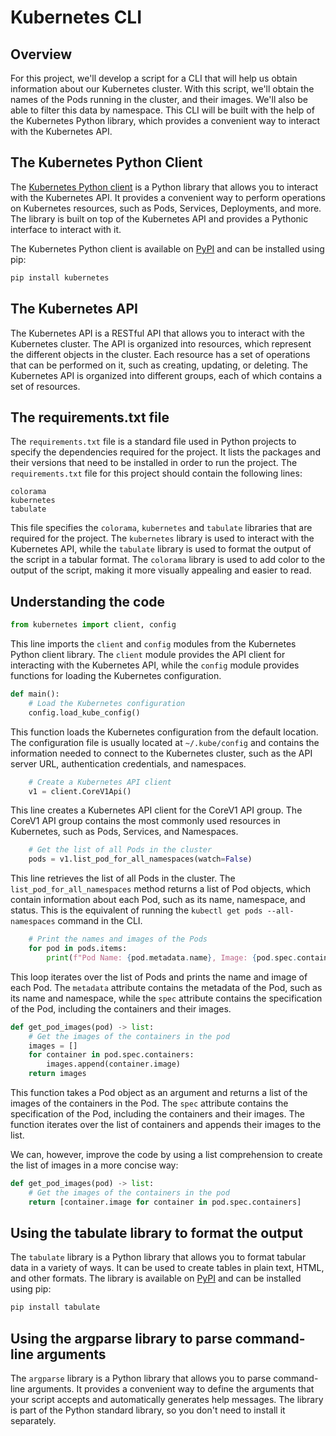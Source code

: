 # Kubernetes CLI

## Overview

For this project, we'll develop a script for a CLI that will help us obtain information about our Kubernetes cluster. With this script, we'll obtain the names of the Pods running in the cluster, and their images. We'll also be able to filter this data by namespace. This CLI will be built with the help of the Kubernetes Python library, which provides a convenient way to interact with the Kubernetes API.

## The Kubernetes Python Client

The [Kubernetes Python client](https://github.com/kubernetes-client/python) is a Python library that allows you to interact with the Kubernetes API. It provides a convenient way to perform operations on Kubernetes resources, such as Pods, Services, Deployments, and more. The library is built on top of the Kubernetes API and provides a Pythonic interface to interact with it.

The Kubernetes Python client is available on [PyPI](https://pypi.org/project/kubernetes/) and can be installed using pip:

```bash
pip install kubernetes
```

## The Kubernetes API

The Kubernetes API is a RESTful API that allows you to interact with the Kubernetes cluster. The API is organized into resources, which represent the different objects in the cluster. Each resource has a set of operations that can be performed on it, such as creating, updating, or deleting.
The Kubernetes API is organized into different groups, each of which contains a set of resources.

## The requirements.txt file

The `requirements.txt` file is a standard file used in Python projects to specify the dependencies required for the project. It lists the packages and their versions that need to be installed in order to run the project. The `requirements.txt` file for this project should contain the following lines:

```
colorama
kubernetes
tabulate
```

This file specifies the `colorama`, `kubernetes` and `tabulate` libraries that are required for the project. The `kubernetes` library is used to interact with the Kubernetes API, while the `tabulate` library is used to format the output of the script in a tabular format. The `colorama` library is used to add color to the output of the script, making it more visually appealing and easier to read.

## Understanding the code

```python
from kubernetes import client, config
```

This line imports the `client` and `config` modules from the Kubernetes Python client library. The `client` module provides the API client for interacting with the Kubernetes API, while the `config` module provides functions for loading the Kubernetes configuration.

```python
def main():
    # Load the Kubernetes configuration
    config.load_kube_config()
```

This function loads the Kubernetes configuration from the default location. The configuration file is usually located at `~/.kube/config` and contains the information needed to connect to the Kubernetes cluster, such as the API server URL, authentication credentials, and namespaces.

```python
    # Create a Kubernetes API client
    v1 = client.CoreV1Api()
```

This line creates a Kubernetes API client for the CoreV1 API group. The CoreV1 API group contains the most commonly used resources in Kubernetes, such as Pods, Services, and Namespaces.

```python
    # Get the list of all Pods in the cluster
    pods = v1.list_pod_for_all_namespaces(watch=False)
```

This line retrieves the list of all Pods in the cluster. The `list_pod_for_all_namespaces` method returns a list of Pod objects, which contain information about each Pod, such as its name, namespace, and status. This is the equivalent of running the `kubectl get pods --all-namespaces` command in the CLI.

```python
    # Print the names and images of the Pods
    for pod in pods.items:
        print(f"Pod Name: {pod.metadata.name}, Image: {pod.spec.containers[0].image}")
```

This loop iterates over the list of Pods and prints the name and image of each Pod. The `metadata` attribute contains the metadata of the Pod, such as its name and namespace, while the `spec` attribute contains the specification of the Pod, including the containers and their images.

```python
def get_pod_images(pod) -> list:
    # Get the images of the containers in the pod
    images = []
    for container in pod.spec.containers:
        images.append(container.image)
    return images
```

This function takes a Pod object as an argument and returns a list of the images of the containers in the Pod. The `spec` attribute contains the specification of the Pod, including the containers and their images. The function iterates over the list of containers and appends their images to the list.

We can, however, improve the code by using a list comprehension to create the list of images in a more concise way:

```python
def get_pod_images(pod) -> list:
    # Get the images of the containers in the pod
    return [container.image for container in pod.spec.containers]
```

## Using the tabulate library to format the output

The `tabulate` library is a Python library that allows you to format tabular data in a variety of ways. It can be used to create tables in plain text, HTML, and other formats. The library is available on [PyPI](https://pypi.org/project/tabulate/) and can be installed using pip:

```bash
pip install tabulate
```

## Using the argparse library to parse command-line arguments

The `argparse` library is a Python library that allows you to parse command-line arguments. It provides a convenient way to define the arguments that your script accepts and automatically generates help messages. The library is part of the Python standard library, so you don't need to install it separately.


